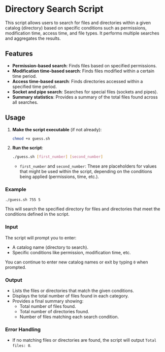# Directory Search Script

This script allows users to search for files and directories within a given catalog (directory) based on specific conditions such as permissions, modification time, access time, and file types. It performs multiple searches and aggregates the results.

## Features

- **Permission-based search**: Finds files based on specified permissions.
- **Modification time-based search**: Finds files modified within a certain time period.
- **Access time-based search**: Finds directories accessed within a specified time period.
- **Socket and pipe search**: Searches for special files (sockets and pipes).
- **Summary statistics**: Provides a summary of the total files found across all searches.

## Usage

1. **Make the script executable** (if not already):
   ```bash
   chmod +x guess.sh
   ```

2. **Run the script**:
   ```bash
   ./guess.sh [first_number] [second_number]
   ```
   - `first_number` and `second_number`: These are placeholders for values that might be used within the script, depending on the conditions being applied (permissions, time, etc.).

### Example

```bash
./guess.sh 755 5
```

This will search the specified directory for files and directories that meet the conditions defined in the script.

### Input

The script will prompt you to enter:
- A catalog name (directory to search).
- Specific conditions like permission, modification time, etc.

You can continue to enter new catalog names or exit by typing `0` when prompted.

### Output

- Lists the files or directories that match the given conditions.
- Displays the total number of files found in each category.
- Provides a final summary showing:
  - Total number of files found.
  - Total number of directories found.
  - Number of files matching each search condition.

### Error Handling

- If no matching files or directories are found, the script will output `Total files: 0`.
